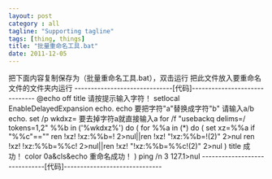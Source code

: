 ```yaml
---
layout: post
category : all
tagline: "Supporting tagline"
tags: [thing, things]
title: "批量重命名工具.bat"
date: 2011-12-05
---
```

把下面内容复制保存为（批量重命名工具.bat），双击运行
把此文件放入要重命名文件的文件夹内运行
------------------------------[代码]------------------------------
@echo off
title 请按提示输入字符！
setlocal EnableDelayedExpansion
echo.
echo   要把字符&quot;a&quot;替换成字符&quot;b&quot; 请输入a/b
echo.
set /p wkdxz= 要去掉字符a就直接输入a 
for /f &quot;usebackq delims=/ tokens=1,2&quot; %%b in ('%wkdxz%') do (
for %%a in (*) do (
set xz=%%a
if &quot;%%c&quot;==&quot;&quot; ren !xz! !xz:%%b=! 2&gt;nul||ren !xz! &quot;!xz:%%b=!(2)&quot; 2&gt;nul
ren !xz! !xz:%%b=%%c! 2&gt;nul||ren !xz! &quot;!xz:%%b=%%c!(2)&quot; 2&gt;nul
)
title 成功！
color 0a&amp;cls&amp;echo 重命名成功！
)
ping /n 3 127.1&gt;nul
------------------------------[代码]------------------------------
